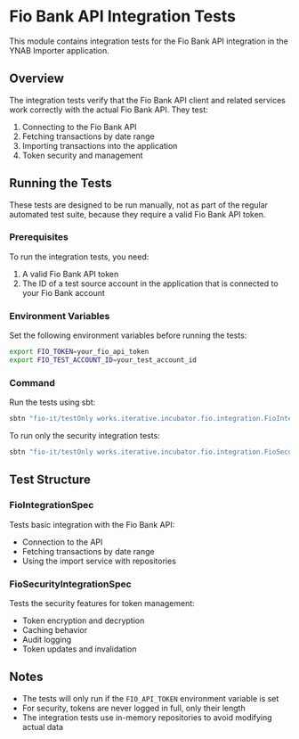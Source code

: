 # Fio Bank API Integration Tests

This module contains integration tests for the Fio Bank API integration in the YNAB Importer application.

## Overview

The integration tests verify that the Fio Bank API client and related services work correctly with the actual Fio Bank API. They test:

1. Connecting to the Fio Bank API
2. Fetching transactions by date range
3. Importing transactions into the application
4. Token security and management

## Running the Tests

These tests are designed to be run manually, not as part of the regular automated test suite, because they require a valid Fio Bank API token.

### Prerequisites

To run the integration tests, you need:

1. A valid Fio Bank API token
2. The ID of a test source account in the application that is connected to your Fio Bank account

### Environment Variables

Set the following environment variables before running the tests:

```bash
export FIO_TOKEN=your_fio_api_token
export FIO_TEST_ACCOUNT_ID=your_test_account_id
```

### Command

Run the tests using sbt:

```bash
sbtn "fio-it/testOnly works.iterative.incubator.fio.integration.FioIntegrationSpec"
```

To run only the security integration tests:

```bash
sbtn "fio-it/testOnly works.iterative.incubator.fio.integration.FioSecurityIntegrationSpec"
```

## Test Structure

### FioIntegrationSpec

Tests basic integration with the Fio Bank API:

- Connection to the API
- Fetching transactions by date range
- Using the import service with repositories

### FioSecurityIntegrationSpec

Tests the security features for token management:

- Token encryption and decryption
- Caching behavior
- Audit logging
- Token updates and invalidation

## Notes

- The tests will only run if the `FIO_API_TOKEN` environment variable is set
- For security, tokens are never logged in full, only their length
- The integration tests use in-memory repositories to avoid modifying actual data
